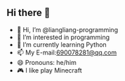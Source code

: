 ## Hi there 👋
- 👋 Hi, I’m @liangliang-programming
- 👀 I’m interested in programming
- 🌱 I’m currently learning Python
- 📫 My E-mail:690078281@qq.com
- 😄 Pronouns: he/him
- 🎮 I like play Minecraft

<!--
**liangliang-programming/liangliang-programming** is a ✨ _special_ ✨ repository because its `README.md` (this file) appears on your GitHub profile.

Here are some ideas to get you started:

- 🔭 I’m currently working on ...
- 🌱 I’m currently learning ...
- 👯 I’m looking to collaborate on ...
- 🤔 I’m looking for help with ...
- 💬 Ask me about ...
- 📫 How to reach me: ...
- 😄 Pronouns: ...
- ⚡ Fun fact: ...
-->
